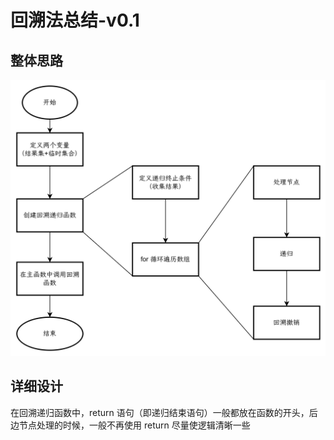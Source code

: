 # 回溯法总结-v0.1

## 整体思路

![回溯算法的设计思路](https://raw.githubusercontent.com/cc01cc/zeorep/main/pic/202207282116427.jpg)

## 详细设计

在回溯递归函数中，return 语句（即递归结束语句）一般都放在函数的开头，后边节点处理的时候，一般不再使用 return 尽量使逻辑清晰一些